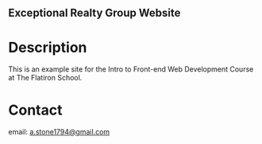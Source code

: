 Exceptional Realty Group Website
---

# Description

This is an example site for the Intro to Front-end Web Development Course at The Flatiron School.

# Contact

email: a.stone1794@gmail.com
